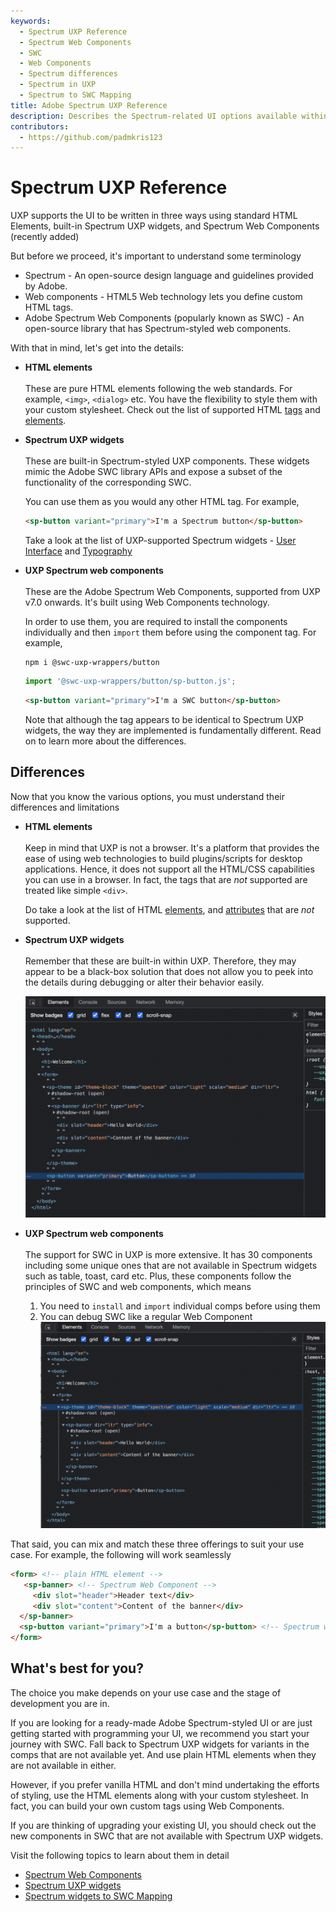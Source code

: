 ```yaml
---
keywords:
  - Spectrum UXP Reference
  - Spectrum Web Components
  - SWC
  - Web Components
  - Spectrum differences
  - Spectrum in UXP
  - Spectrum to SWC Mapping
title: Adobe Spectrum UXP Reference
description: Describes the Spectrum-related UI options available within UXP 
contributors:
  - https://github.com/padmkris123
---
```


# Spectrum UXP Reference


UXP supports the UI to be written in three ways using standard HTML Elements, built-in Spectrum UXP widgets, and Spectrum Web Components (recently added)


But before we proceed, it's important to understand some terminology
- Spectrum - An open-source design language and guidelines provided by Adobe.
- Web components - HTML5 Web technology lets you define custom HTML tags.
- Adobe Spectrum Web Components (popularly known as SWC) - An open-source library that has Spectrum-styled web components.


With that in mind, let's get into the details:
- **HTML elements** <br></br>
   These are pure HTML elements following the web standards. For example, `<img>`, `<dialog>` etc. You have the flexibility to style them with your custom stylesheet. Check out the list of supported HTML [tags](../reference-html/) and [elements](../reference-js/Global%20Members/HTML%20Elements/).
  
- **Spectrum UXP widgets** <br></br>
   These are built-in Spectrum-styled UXP components. These widgets mimic the Adobe SWC library APIs and expose a subset of the functionality of the corresponding SWC. 

   You can use them as you would any other HTML tag. For example,
   
   ```html
   <sp-button variant="primary">I'm a Spectrum button</sp-button>
   ```

   Take a look at the list of UXP-supported Spectrum widgets - [User Interface](./Spectrum%20UXP%20Widgets/User%20Interface/) and [Typography](./Spectrum%20UXP%20Widgets/Typography/)


- **UXP Spectrum web components** <br></br>
   These are the Adobe Spectrum Web Components, supported from UXP v7.0 onwards. It's built using Web Components technology.

   In order to use them, you are required to install the components individually and then `import` them before using the component tag. For example,
  
   ```
   npm i @swc-uxp-wrappers/button
   ```
  
   ```js
   import '@swc-uxp-wrappers/button/sp-button.js';
   ```


   ```html
   <sp-button variant="primary">I'm a SWC button</sp-button>
   ```
  Note that although the tag appears to be identical to Spectrum UXP widgets, the way they are implemented is fundamentally different. Read on to learn more about the differences.


## Differences

Now that you know the various options, you must understand their differences and limitations


- **HTML elements** <br></br>
   Keep in mind that UXP is not a browser. It's a platform that provides the ease of using web technologies to build plugins/scripts for desktop applications. Hence, it does not support all the HTML/CSS capabilities you can use in a browser. In fact, the tags that are _not_ supported are treated like simple `<div>`.

   Do take a look at the list of HTML [elements](../reference-html/General/Unsupported%20Elements/), and [attributes](../reference-html/General/Unsupported%20Attributes/) that are _not_ supported.
  
- **Spectrum UXP widgets**<br></br>
   Remember that these are built-in within UXP. Therefore, they may appear to be a black-box solution that does not allow you to peek into the details during debugging or alter their behavior easily.

   ![Debug Spectrum UXP Widgets](./assets/debug-sp.png)


- **UXP Spectrum web components** <br></br>
   The support for SWC in UXP is more extensive. It has 30 components including some unique ones that are not available in Spectrum widgets such as table, toast, card etc.
   Plus, these components follow the principles of SWC and web components, which means
   1. You need to `install` and `import` individual comps before using them
   2. You can debug SWC like a regular Web Component 
      ![Debug SWC](./assets/debug-swc.png)


That said, you can mix and match these three offerings to suit your use case. For example, the following will work seamlessly


```HTML
<form> <!-- plain HTML element -->
   <sp-banner> <!-- Spectrum Web Component -->
     <div slot="header">Header text</div>
     <div slot="content">Content of the banner</div>
  </sp-banner>
  <sp-button variant="primary">I'm a button</sp-button> <!-- Spectrum widget -->
</form>
```

## What's best for you?


The choice you make depends on your use case and the stage of development you are in.


If you are looking for a ready-made Adobe Spectrum-styled UI or are just getting started with programming your UI, we recommend you start your journey with SWC. Fall back to Spectrum UXP widgets for variants in the comps that are not available yet. And use plain HTML elements when they are not available in either.


However, if you prefer vanilla HTML and don't mind undertaking the efforts of styling, use the HTML elements along with your custom stylesheet. In fact, you can build your own custom tags using Web Components.


If you are thinking of upgrading your existing UI, you should check out the new components in SWC that are not available with Spectrum UXP widgets.


Visit the following topics to learn about them in detail
- [Spectrum Web Components](swc/index.md)
- [Spectrum UXP widgets](Spectrum%20UXP%20Widgets/index.md)
- [Spectrum widgets to SWC Mapping](Spectrum%20to%20SWC%20Mapping/index.md)

